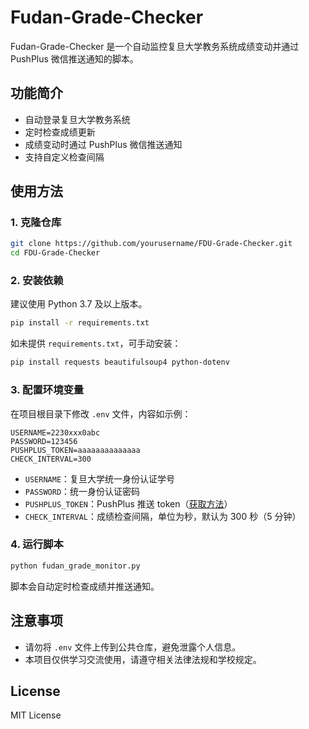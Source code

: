 # Fudan-Grade-Checker

Fudan-Grade-Checker 是一个自动监控复旦大学教务系统成绩变动并通过 PushPlus 微信推送通知的脚本。

## 功能简介
- 自动登录复旦大学教务系统
- 定时检查成绩更新
- 成绩变动时通过 PushPlus 微信推送通知
- 支持自定义检查间隔

## 使用方法

### 1. 克隆仓库

```bash
git clone https://github.com/yourusername/FDU-Grade-Checker.git
cd FDU-Grade-Checker
```

### 2. 安装依赖

建议使用 Python 3.7 及以上版本。

```bash
pip install -r requirements.txt
```

如未提供 `requirements.txt`，可手动安装：

```bash
pip install requests beautifulsoup4 python-dotenv
```

### 3. 配置环境变量

在项目根目录下修改 `.env` 文件，内容如示例：

```
USERNAME=2230xxx0abc
PASSWORD=123456
PUSHPLUS_TOKEN=aaaaaaaaaaaaaa
CHECK_INTERVAL=300
```

- `USERNAME`：复旦大学统一身份认证学号
- `PASSWORD`：统一身份认证密码
- `PUSHPLUS_TOKEN`：PushPlus 推送 token（[获取方法](https://www.pushplus.plus/)）
- `CHECK_INTERVAL`：成绩检查间隔，单位为秒，默认为 300 秒（5 分钟）

### 4. 运行脚本

```bash
python fudan_grade_monitor.py
```

脚本会自动定时检查成绩并推送通知。

## 注意事项
- 请勿将 `.env` 文件上传到公共仓库，避免泄露个人信息。
- 本项目仅供学习交流使用，请遵守相关法律法规和学校规定。

## License

MIT License
